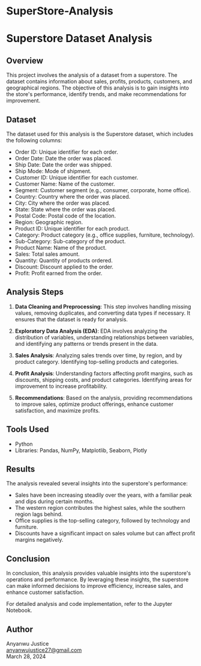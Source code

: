 # SuperStore-Analysis
# Superstore Dataset Analysis

## Overview

This project involves the analysis of a dataset from a superstore. The dataset contains information about sales, profits, products, customers, and geographical regions. The objective of this analysis is to gain insights into the store's performance, identify trends, and make recommendations for improvement.

## Dataset

The dataset used for this analysis is the Superstore dataset, which includes the following columns:

- Order ID: Unique identifier for each order.
- Order Date: Date the order was placed.
- Ship Date: Date the order was shipped.
- Ship Mode: Mode of shipment.
- Customer ID: Unique identifier for each customer.
- Customer Name: Name of the customer.
- Segment: Customer segment (e.g., consumer, corporate, home office).
- Country: Country where the order was placed.
- City: City where the order was placed.
- State: State where the order was placed.
- Postal Code: Postal code of the location.
- Region: Geographic region.
- Product ID: Unique identifier for each product.
- Category: Product category (e.g., office supplies, furniture, technology).
- Sub-Category: Sub-category of the product.
- Product Name: Name of the product.
- Sales: Total sales amount.
- Quantity: Quantity of products ordered.
- Discount: Discount applied to the order.
- Profit: Profit earned from the order.

## Analysis Steps

1. **Data Cleaning and Preprocessing**: This step involves handling missing values, removing duplicates, and converting data types if necessary. It ensures that the dataset is ready for analysis.

2. **Exploratory Data Analysis (EDA)**: EDA involves analyzing the distribution of variables, understanding relationships between variables, and identifying any patterns or trends present in the data.

3. **Sales Analysis**: Analyzing sales trends over time, by region, and by product category. Identifying top-selling products and categories.

4. **Profit Analysis**: Understanding factors affecting profit margins, such as discounts, shipping costs, and product categories. Identifying areas for improvement to increase profitability.

5. **Recommendations**: Based on the analysis, providing recommendations to improve sales, optimize product offerings, enhance customer satisfaction, and maximize profits.

## Tools Used

- Python
- Libraries: Pandas, NumPy, Matplotlib, Seaborn, Plotly

## Results

The analysis revealed several insights into the superstore's performance:

- Sales have been increasing steadily over the years, with a familiar peak and dips during certain months.
- The western region contributes the highest sales, while the southern region lags behind.
- Office supplies is the top-selling category, followed by technology and furniture.
- Discounts have a significant impact on sales volume but can affect profit margins negatively.

## Conclusion

In conclusion, this analysis provides valuable insights into the superstore's operations and performance. By leveraging these insights, the superstore can make informed decisions to improve efficiency, increase sales, and enhance customer satisfaction.

For detailed analysis and code implementation, refer to the Jupyter Notebook.

## Author

Anyanwu Justice  
anyanwujustice27@gmail.com  
March 28, 2024

